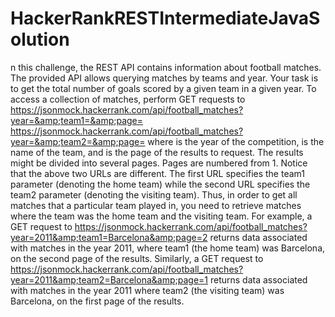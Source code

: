 # HackerRankRESTIntermediateJavaSolution
n this challenge, the REST API contains information about football matches. The provided API allows querying matches by teams and year. Your task is to get the total number of goals scored by a given team in a given year. To access a collection of matches, perform GET requests to https://jsonmock.hackerrank.com/api/football_matches?year=&amp;team1=&amp;page= https://jsonmock.hackerrank.com/api/football_matches?year=&amp;team2=&amp;page= where is the year of the competition, is the name of the team, and is the page of the results to request. The results might be divided into several pages. Pages are numbered from 1.  Notice that the above two URLs are different. The first URL specifies the team1 parameter (denoting the home team) while the second URL specifies the team2 parameter (denoting the visiting team). Thus, in order to get all matches that a particular team played in, you need to retrieve matches where the team was the home team and the visiting team.  For example, a GET request to  https://jsonmock.hackerrank.com/api/football_matches?year=2011&amp;team1=Barcelona&amp;page=2 returns data associated with matches in the year 2011, where team1 (the home team) was Barcelona, on the second page of the results. Similarly, a GET request to https://jsonmock.hackerrank.com/api/football_matches?year=2011&amp;team2=Barcelona&amp;page=1 returns data associated with matches in the year 2011 where team2 (the visiting team) was Barcelona, on the first page of the results.
